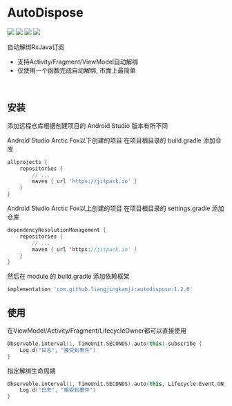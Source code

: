 # AutoDispose

<p>
<a href="https://jitpack.io/#liangjingkanji/AutoDispose"><img src="https://jitpack.io/v/liangjingkanji/AutoDispose.svg"/></a>
<img src="https://img.shields.io/badge/language-kotlin-orange.svg"/>
<img src="https://img.shields.io/badge/license-Apache-blue"/>
<a href="https://jq.qq.com/?_wv=1027&k=vWsXSNBJ"><img src="https://img.shields.io/badge/QQ群-752854893-blue"/></a>
</p>

自动解绑RxJava订阅
<br>

- 支持Activity/Fragment/ViewModel自动解绑
- 仅使用一个函数完成自动解绑, 市面上最简单

<br>

## 安装

添加远程仓库根据创建项目的 Android Studio 版本有所不同

Android Studio Arctic Fox以下创建的项目 在项目根目录的 build.gradle 添加仓库

```groovy
allprojects {
    repositories {
        // ...
        maven { url 'https://jitpack.io' }
    }
}
```

Android Studio Arctic Fox以上创建的项目 在项目根目录的 settings.gradle 添加仓库

```kotlin
dependencyResolutionManagement {
    repositories {
        // ...
        maven { url 'https://jitpack.io' }
    }
}
```

然后在 module 的 build.gradle 添加依赖框架

```groovy
implementation 'com.github.liangjingkanji:autodispose:1.2.0'
```

## 使用

在ViewModel/Activity/Fragment/LifecycleOwner都可以直接使用

```kotlin
Observable.interval(1, TimeUnit.SECONDS).auto(this).subscribe {
    Log.d("日志", "接受到事件")
}
```


指定解绑生命周期

```kotlin
Observable.interval(1, TimeUnit.SECONDS).auto(this, Lifecycle.Event.ON_PAUSE).subscribe {
    Log.d("日志", "接受到事件")
}
```
